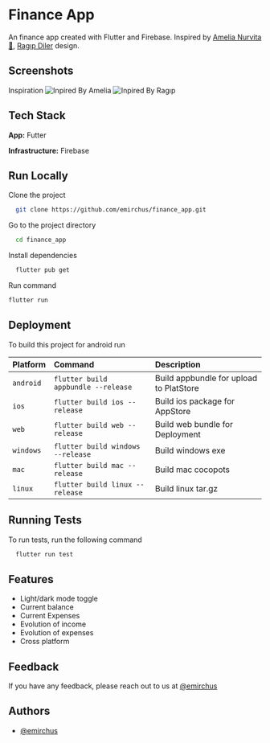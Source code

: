 # Finance App

An finance app created with Flutter and Firebase. Inspired by [Amelia Nurvita🐻](https://dribbble.com/shots/19433674-iMbank-Finance-Mobile-App), [Ragıp Diler](https://dribbble.com/shots/19558096-Sign-Up-Screens-Leafboard-Mobile-Task-Management-Application) design.
## Screenshots

Inspiration
![Inpired By Amelia](https://cdn.dribbble.com/users/4646232/screenshots/19433674/media/f301263e33a7d5c96e53d6da6bfd5689.png?compress=1&resize=1000x750&vertical=top)
![Inpired By Ragıp](https://cdn.dribbble.com/userupload/3719280/file/original-5d6d206acf8adf5458091206369445f1.png?compress=1&resize=1024x768)
## Tech Stack

**App:** Futter

**Infrastructure:** Firebase

## Run Locally

Clone the project

```bash
  git clone https://github.com/emirchus/finance_app.git
```

Go to the project directory

```bash
  cd finance_app
```

Install dependencies

```bash
  flutter pub get
```

Run command

```bash
flutter run
```

## Deployment

To build this project for android run

| Platform  | Command                             | Description                             |
| :-------- | :---------------------------------- | :-------------------------------------- |
| `android` | `flutter build appbundle --release` | Build appbundle for upload to PlatStore |
| `ios`     | `flutter build ios --release`       | Build ios package for AppStore          |
| `web`     | `flutter build web --release`       | Build web bundle for Deployment         |
| `windows` | `flutter build windows --release`   | Build windows exe                       |
| `mac`     | `flutter build mac --release`       | Build mac cocopots                      |
| `linux`   | `flutter build linux --release`     | Build linux tar.gz                      |

## Running Tests

To run tests, run the following command

```bash
  flutter run test
```

## Features

- Light/dark mode toggle
- Current balance
- Current Expenses
- Evolution of income
- Evolution of expenses
- Cross platform

## Feedback

If you have any feedback, please reach out to us at [@emirchus](https://twitter.com/emirchus)

## Authors

- [@emirchus](https://www.github.com/emirchus)
